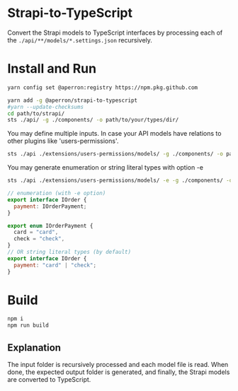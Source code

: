 # Strapi-to-TypeScript

Convert the Strapi models to TypeScript interfaces by processing each of the `./api/**/models/*.settings.json` recursively.

# Install and Run

```sh
yarn config set @aperron:registry https://npm.pkg.github.com
```

```sh
yarn add -g @aperron/strapi-to-typescript
#yarn --update-checksums
cd path/to/strapi/
sts ./api/ -g ./components/ -o path/to/your/types/dir/
```

You may define multiple inputs. In case your API models have relations to other plugins like 'users-permissions'.

```sh
sts ./api ./extensions/users-permissions/models/ -g ./components/ -o path/to/your/types/dir/
```

You may generate enumeration or string literal types with option -e

```sh
sts ./api ./extensions/users-permissions/models/ -e -g ./components/ -o path/to/your/types/dir/
```

```js
// enumeration (with -e option) 
export interface IOrder {
  payment: IOrderPayment;
}

export enum IOrderPayment {
  card = "card",
  check = "check",
}
// OR string literal types (by default)
export interface IOrder {
  payment: "card" | "check";
}
```

# Build

```sh
npm i
npm run build
```

## Explanation

The input folder is recursively processed and each model file is read. When done, the expected output folder is generated, and finally, the Strapi models are converted to TypeScript.
